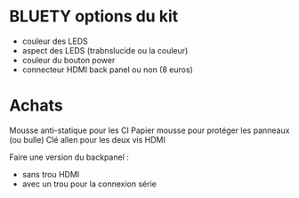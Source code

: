 # BLUETY options du kit

- couleur des LEDS
- aspect des LEDS (trabnslucide ou la couleur)
- couleur du bouton power
- connecteur HDMI back panel ou non (8 euros)


# Achats

Mousse anti-statique pour les CI
Papier mousse pour protéger les panneaux (ou bulle)
Clé allen pour les deux vis HDMI

Faire une version du backpanel :
- sans trou HDMI
- avec un trou pour la connexion série